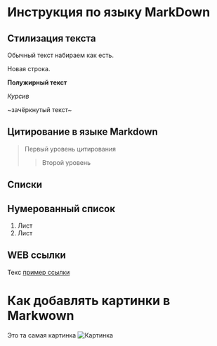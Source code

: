 # Инструкция по языку MarkDown

## Стилизация текста

Обычный текст набираем как есть.

Новая строка.

**Полужирный текст**

*Курсив*


~зачёркнутый текст~

## Цитирование в языке Markdown

> Первый уровень цитирования
>> Второй уровень

## Списки 
## Нумерованный список
1. Лист 
2. Лист 

## WEB ссылки 

Текс [пример ссылки](http.example.com "Высплывающая подсказка")

# Как добавлять картинки в Markwown 
Это та самая картинка 
![Картинка](Armas.jpg)